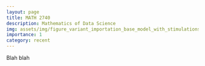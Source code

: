 ```yaml
---
layout: page
title: MATH 2740
description: Mathematics of Data Science
img: assets/img/figure_variant_importation_base_model_with_stimulations.png
importance: 1
category: recent
---
```


Blah blah